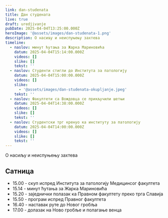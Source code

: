 ```yaml
---
link: dan-studenata
title: Дан студената
live: true
draft: uredjivanje
pubDate: 2025-04-04T13:25:00.000Z
heroImage: '@assets/images/dan-studenata-1.png'
description: О насиљу и неиспуњењу захтева
timeline:
  - naslov: минут ћутања за Жарка Мариновића
    datum: 2025-04-04T15:14:00.000Z
    videos: []
    slike: []
    tekst: ''
  - naslov: Студенти стигли до Института за патологију
    datum: 2025-04-04T15:00:00.000Z
    videos: []
    slike:
      - '@assets/images/dan-studenata-okupljanje.jpeg'
    tekst: ''
  - naslov: Факултети са Вождовца се прикључили шетњи
    datum: 2025-04-04T14:38:00.000Z
    videos: []
    slike: []
    tekst: ''
  - naslov: Студентски трг кренуо ка институту за патологију
    datum: 2025-04-04T14:00:00.000Z
    videos: []
    slike: []
    tekst: ''
---
```

О насиљу и неиспуњењу захтева

## Сатница

- 15.00 - скуп испред Института за патологију Медицинсог факултета
- 15.14 - минут ћутања за Жарка Мариновића
- 15.20 - заједнички полазак ка Правном факултету преко трга Славија
- 15.50 - програм испред Правног факултета
- 16.40 - наставак руте до Новог гробља
- 17.00 - долазак на Ново гробље и полагање венца
